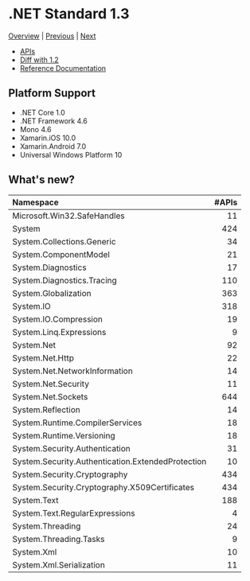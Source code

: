 # .NET Standard 1.3

[Overview](../versions.md) | [Previous](netstandard1.2.md) | [Next](netstandard1.4.md)

* [APIs](netstandard1.3_ref.md)
* [Diff with 1.2](netstandard1.3_diff.md)
* [Reference Documentation](https://docs.microsoft.com/en-us/dotnet/api/?view=netstandard-1.3)

## Platform Support

* .NET Core 1.0
* .NET Framework 4.6
* Mono 4.6
* Xamarin.iOS 10.0
* Xamarin.Android 7.0
* Universal Windows Platform 10

## What's new?

| Namespace                                         | #APIs |
|:--------------------------------------------------|------:|
| Microsoft.Win32.SafeHandles                       |    11 |
| System                                            |   424 |
| System.Collections.Generic                        |    34 |
| System.ComponentModel                             |    21 |
| System.Diagnostics                                |    17 |
| System.Diagnostics.Tracing                        |   110 |
| System.Globalization                              |   363 |
| System.IO                                         |   318 |
| System.IO.Compression                             |    19 |
| System.Linq.Expressions                           |     9 |
| System.Net                                        |    92 |
| System.Net.Http                                   |    22 |
| System.Net.NetworkInformation                     |    14 |
| System.Net.Security                               |    11 |
| System.Net.Sockets                                |   644 |
| System.Reflection                                 |    14 |
| System.Runtime.CompilerServices                   |    18 |
| System.Runtime.Versioning                         |    18 |
| System.Security.Authentication                    |    31 |
| System.Security.Authentication.ExtendedProtection |    10 |
| System.Security.Cryptography                      |   434 |
| System.Security.Cryptography.X509Certificates     |   434 |
| System.Text                                       |   188 |
| System.Text.RegularExpressions                    |     4 |
| System.Threading                                  |    24 |
| System.Threading.Tasks                            |     9 |
| System.Xml                                        |    10 |
| System.Xml.Serialization                          |    11 |
